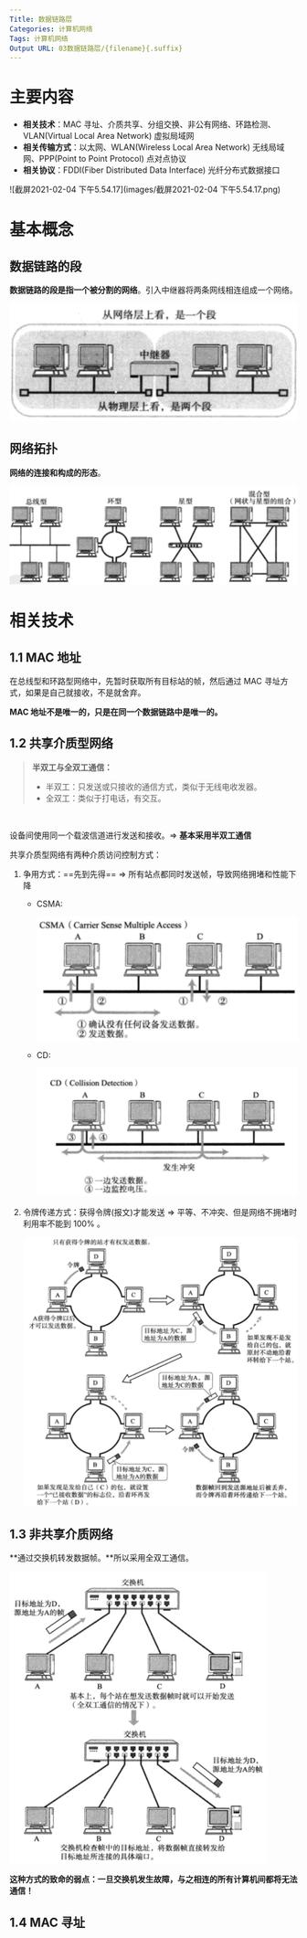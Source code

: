```yaml
---
Title: 数据链路层
Categories: 计算机网络
Tags: 计算机网络
Output URL: 03数据链路层/{filename}{.suffix}
---
```




# 主要内容

- **相关技术**：MAC 寻址、介质共享、分组交换、非公有网络、环路检测、VLAN(Virtual Local Area Network) 虚拟局域网
- **相关传输方式**：以太网、WLAN(Wireless Local Area Network) 无线局域网、PPP(Point to Point Protocol) 点对点协议
- **相关协议**：FDDI(Fiber Distributed Data Interface) 光纤分布式数据接口

![截屏2021-02-04 下午5.54.17](images/截屏2021-02-04 下午5.54.17.png)

# 基本概念

## 数据链路的段

**数据链路的段是指一个被分割的网络**。引入中继器将两条网线相连组成一个网络。

<img src="images/截屏2021-02-04 下午5.56.44.png" alt="截屏2021-02-04 下午5.56.44" style="zoom:50%;" />



## 网络拓扑

**网络的连接和构成的形态**。

<img src="images/截屏2021-02-04 下午5.58.17.png" alt="截屏2021-02-04 下午5.58.17" style="zoom:50%;" />





# 相关技术

## 1.1 MAC 地址

在总线型和环路型网络中，先暂时获取所有目标站的帧，然后通过 MAC 寻址方式，如果是自己就接收，不是就舍弃。

**MAC 地址不是唯一的，只是在同一个数据链路中是唯一的。**

## 1.2 共享介质型网络

> **半双工与全双工通信：**
> 
> - 半双工：只发送或只接收的通信方式，类似于无线电收发器。
> - 全双工：类似于打电话，有交互。

<br/>

设备间使用同一个载波信道进行发送和接收。=> **基本采用半双工通信**

共享介质型网络有两种介质访问控制方式：

1. 争用方式：==先到先得== => 所有站点都同时发送帧，导致网络拥堵和性能下降

   - CSMA:

     <img src="images/截屏2021-02-04 下午6.10.15.png" alt="截屏2021-02-04 下午6.10.15" style="zoom:50%;" />

   - CD:

     <img src="images/截屏2021-02-04 下午6.11.23.png" alt="截屏2021-02-04 下午6.11.23" style="zoom:50%;" />


2. 令牌传递方式：获得令牌(报文)才能发送 => 平等、不冲突、但是网络不拥堵时利用率不能到 100% 。

   <img src="images/截屏2021-02-04 下午6.14.37.png" alt="截屏2021-02-04 下午6.14.37" style="zoom:50%;" />





## 1.3 非共享介质网络

**通过交换机转发数据帧。**所以采用全双工通信。

<img src="images/截屏2021-02-04 下午6.44.45.png" alt="截屏2021-02-04 下午6.44.45" style="zoom:50%;" />

**这种方式的致命的弱点：一旦交换机发生故障，与之相连的所有计算机间都将无法通信！**



## 1.4 MAC 寻址
















































